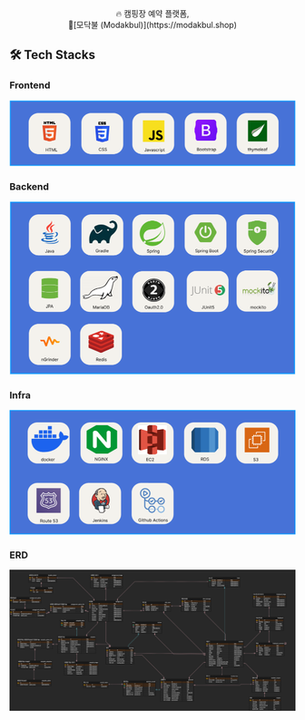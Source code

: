 <div align="center">
  🔥 캠핑장 예약 플랫폼, <br>
    📝[모닥불 (Modakbul)](https://modakbul.shop)
</div>


## 🛠 Tech Stacks

### Frontend
![프론트](https://github.com/aflyingmole/image/blob/main/front.png)

### Backend
![백엔드](https://github.com/aflyingmole/image/blob/main/back.png)

### Infra
![인프라](https://github.com/aflyingmole/image/blob/main/infra.png)

### ERD
![erd](https://github.com/aflyingmole/image/blob/main/모닥불.png)
